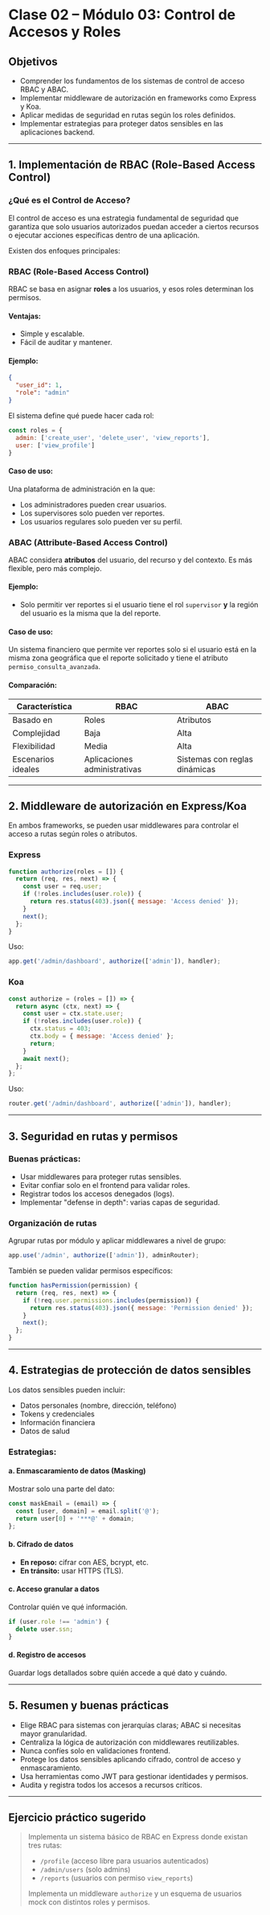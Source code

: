 
# Clase 02 – Módulo 03: Control de Accesos y Roles

## Objetivos

- Comprender los fundamentos de los sistemas de control de acceso RBAC y ABAC.
- Implementar middleware de autorización en frameworks como Express y Koa.
- Aplicar medidas de seguridad en rutas según los roles definidos.
- Implementar estrategias para proteger datos sensibles en las aplicaciones backend.

---

## 1. Implementación de RBAC (Role-Based Access Control)

### ¿Qué es el Control de Acceso?

El control de acceso es una estrategia fundamental de seguridad que garantiza que solo usuarios autorizados puedan acceder a ciertos recursos o ejecutar acciones específicas dentro de una aplicación.

Existen dos enfoques principales:

### RBAC (Role-Based Access Control)

RBAC se basa en asignar **roles** a los usuarios, y esos roles determinan los permisos.

#### Ventajas:
- Simple y escalable.
- Fácil de auditar y mantener.

#### Ejemplo:
```json
{
  "user_id": 1,
  "role": "admin"
}
```

El sistema define qué puede hacer cada rol:
```js
const roles = {
  admin: ['create_user', 'delete_user', 'view_reports'],
  user: ['view_profile']
}
```

#### Caso de uso:
Una plataforma de administración en la que:
- Los administradores pueden crear usuarios.
- Los supervisores solo pueden ver reportes.
- Los usuarios regulares solo pueden ver su perfil.

### ABAC (Attribute-Based Access Control)

ABAC considera **atributos** del usuario, del recurso y del contexto. Es más flexible, pero más complejo.

#### Ejemplo:
- Solo permitir ver reportes si el usuario tiene el rol `supervisor` **y** la región del usuario es la misma que la del reporte.

#### Caso de uso:
Un sistema financiero que permite ver reportes solo si el usuario está en la misma zona geográfica que el reporte solicitado y tiene el atributo `permiso_consulta_avanzada`.

#### Comparación:
| Característica      | RBAC                        | ABAC                                |
|---------------------|-----------------------------|--------------------------------------|
| Basado en           | Roles                       | Atributos                            |
| Complejidad         | Baja                        | Alta                                 |
| Flexibilidad        | Media                       | Alta                                 |
| Escenarios ideales  | Aplicaciones administrativas| Sistemas con reglas dinámicas        |

---

## 2. Middleware de autorización en Express/Koa

En ambos frameworks, se pueden usar middlewares para controlar el acceso a rutas según roles o atributos.

### Express

```js
function authorize(roles = []) {
  return (req, res, next) => {
    const user = req.user;
    if (!roles.includes(user.role)) {
      return res.status(403).json({ message: 'Access denied' });
    }
    next();
  };
}
```

Uso:
```js
app.get('/admin/dashboard', authorize(['admin']), handler);
```

### Koa

```js
const authorize = (roles = []) => {
  return async (ctx, next) => {
    const user = ctx.state.user;
    if (!roles.includes(user.role)) {
      ctx.status = 403;
      ctx.body = { message: 'Access denied' };
      return;
    }
    await next();
  };
};
```

Uso:
```js
router.get('/admin/dashboard', authorize(['admin']), handler);
```

---

## 3. Seguridad en rutas y permisos

### Buenas prácticas:

- Usar middlewares para proteger rutas sensibles.
- Evitar confiar solo en el frontend para validar roles.
- Registrar todos los accesos denegados (logs).
- Implementar "defense in depth": varias capas de seguridad.

### Organización de rutas

Agrupar rutas por módulo y aplicar middlewares a nivel de grupo:

```js
app.use('/admin', authorize(['admin']), adminRouter);
```

También se pueden validar permisos específicos:

```js
function hasPermission(permission) {
  return (req, res, next) => {
    if (!req.user.permissions.includes(permission)) {
      return res.status(403).json({ message: 'Permission denied' });
    }
    next();
  };
}
```

---

## 4. Estrategias de protección de datos sensibles

Los datos sensibles pueden incluir:
- Datos personales (nombre, dirección, teléfono)
- Tokens y credenciales
- Información financiera
- Datos de salud

### Estrategias:

#### a. Enmascaramiento de datos (Masking)
Mostrar solo una parte del dato:
```js
const maskEmail = (email) => {
  const [user, domain] = email.split('@');
  return user[0] + '***@' + domain;
};
```

#### b. Cifrado de datos
- **En reposo:** cifrar con AES, bcrypt, etc.
- **En tránsito:** usar HTTPS (TLS).

#### c. Acceso granular a datos
Controlar quién ve qué información.

```js
if (user.role !== 'admin') {
  delete user.ssn;
}
```

#### d. Registro de accesos
Guardar logs detallados sobre quién accede a qué dato y cuándo.

---

## 5. Resumen y buenas prácticas

- Elige RBAC para sistemas con jerarquías claras; ABAC si necesitas mayor granularidad.
- Centraliza la lógica de autorización con middlewares reutilizables.
- Nunca confíes solo en validaciones frontend.
- Protege los datos sensibles aplicando cifrado, control de acceso y enmascaramiento.
- Usa herramientas como JWT para gestionar identidades y permisos.
- Audita y registra todos los accesos a recursos críticos.

---

## Ejercicio práctico sugerido

> Implementa un sistema básico de RBAC en Express donde existan tres rutas:
> - `/profile` (acceso libre para usuarios autenticados)
> - `/admin/users` (solo admins)
> - `/reports` (usuarios con permiso `view_reports`)
>
> Implementa un middleware `authorize` y un esquema de usuarios mock con distintos roles y permisos.
